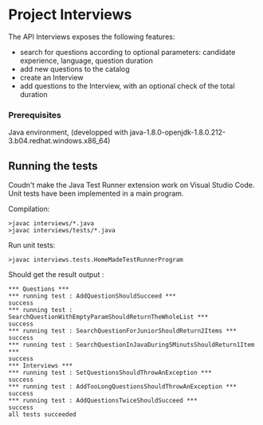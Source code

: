 # Project Interviews

The API Interviews exposes the following features:

- search for questions according to optional parameters: candidate experience, language, question duration
- add new questions to the catalog
- create an Interview
- add questions to the Interview, with an optional check of the total duration

### Prerequisites

Java environment, (developped with java-1.8.0-openjdk-1.8.0.212-3.b04.redhat.windows.x86_64)

## Running the tests

Coudn't make the Java Test Runner extension work on Visual Studio Code. 
Unit tests have been implemented in a main program.

Compilation:

```
>javac interviews/*.java
>javac interviews/tests/*.java
```

Run unit tests:

```
>javac interviews.tests.HomeMadeTestRunnerProgram
```

Should get the result output : 

```
*** Questions ***
*** running test : AddQuestionShouldSucceed ***
success
*** running test : SearchQuestionWithEmptyParamShouldReturnTheWholeList ***
success
*** running test : SearchQuestionForJuniorShouldReturn2Items ***
success
*** running test : SearchQuestionInJavaDuring5MinutsShouldReturn1Item ***
success
*** Interviews ***
*** running test : SetQuestionsShouldThrowAnException ***
success
*** running test : AddTooLongQuestionsShouldThrowAnException ***
success
*** running test : AddQuestionsTwiceShouldSucceed ***
success
all tests succeeded
```


